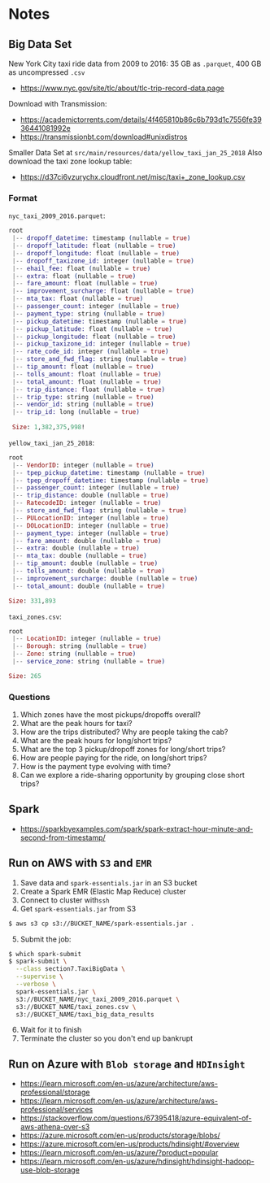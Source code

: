 # Notes

## Big Data Set

New York City taxi ride data from 2009 to 2016: 35 GB as `.parquet`, 400 GB as uncompressed `.csv`

- https://www.nyc.gov/site/tlc/about/tlc-trip-record-data.page

Download with Transmission:

- https://academictorrents.com/details/4f465810b86c6b793d1c7556fe3936441081992e
- https://transmissionbt.com/download#unixdistros

Smaller Data Set at `src/main/resources/data/yellow_taxi_jan_25_2018`
Also download the taxi zone lookup table:

- https://d37ci6vzurychx.cloudfront.net/misc/taxi+_zone_lookup.csv

### Format

`nyc_taxi_2009_2016.parquet`:

```elixir
root
 |-- dropoff_datetime: timestamp (nullable = true)
 |-- dropoff_latitude: float (nullable = true)
 |-- dropoff_longitude: float (nullable = true)
 |-- dropoff_taxizone_id: integer (nullable = true)
 |-- ehail_fee: float (nullable = true)
 |-- extra: float (nullable = true)
 |-- fare_amount: float (nullable = true)
 |-- improvement_surcharge: float (nullable = true)
 |-- mta_tax: float (nullable = true)
 |-- passenger_count: integer (nullable = true)
 |-- payment_type: string (nullable = true)
 |-- pickup_datetime: timestamp (nullable = true)
 |-- pickup_latitude: float (nullable = true)
 |-- pickup_longitude: float (nullable = true)
 |-- pickup_taxizone_id: integer (nullable = true)
 |-- rate_code_id: integer (nullable = true)
 |-- store_and_fwd_flag: string (nullable = true)
 |-- tip_amount: float (nullable = true)
 |-- tolls_amount: float (nullable = true)
 |-- total_amount: float (nullable = true)
 |-- trip_distance: float (nullable = true)
 |-- trip_type: string (nullable = true)
 |-- vendor_id: string (nullable = true)
 |-- trip_id: long (nullable = true)
 
 Size: 1,382,375,998!
```

`yellow_taxi_jan_25_2018`:

```elixir
root
 |-- VendorID: integer (nullable = true)
 |-- tpep_pickup_datetime: timestamp (nullable = true)
 |-- tpep_dropoff_datetime: timestamp (nullable = true)
 |-- passenger_count: integer (nullable = true)
 |-- trip_distance: double (nullable = true)
 |-- RatecodeID: integer (nullable = true)
 |-- store_and_fwd_flag: string (nullable = true)
 |-- PULocationID: integer (nullable = true)
 |-- DOLocationID: integer (nullable = true)
 |-- payment_type: integer (nullable = true)
 |-- fare_amount: double (nullable = true)
 |-- extra: double (nullable = true)
 |-- mta_tax: double (nullable = true)
 |-- tip_amount: double (nullable = true)
 |-- tolls_amount: double (nullable = true)
 |-- improvement_surcharge: double (nullable = true)
 |-- total_amount: double (nullable = true)

Size: 331,893
```

`taxi_zones.csv`:

```elixir
root
 |-- LocationID: integer (nullable = true)
 |-- Borough: string (nullable = true)
 |-- Zone: string (nullable = true)
 |-- service_zone: string (nullable = true)

Size: 265
```

### Questions

1. Which zones have the most pickups/dropoffs overall?
2. What are the peak hours for taxi?
3. How are the trips distributed? Why are people taking the cab?
4. What are the peak hours for long/short trips?
5. What are the top 3 pickup/dropoff zones for long/short trips?
6. How are people paying for the ride, on long/short trips?
7. How is the payment type evolving with time?
8. Can we explore a ride-sharing opportunity by grouping close short trips?

## Spark

- https://sparkbyexamples.com/spark/spark-extract-hour-minute-and-second-from-timestamp/

## Run on AWS with `S3` and `EMR`

1. Save data and `spark-essentials.jar` in an S3 bucket
2. Create a Spark EMR (Elastic Map Reduce) cluster
3. Connect to cluster with`ssh`
4. Get `spark-essentials.jar` from S3

```bash
$ aws s3 cp s3://BUCKET_NAME/spark-essentials.jar .
```

5. Submit the job:

```bash
$ which spark-submit
$ spark-submit \
  --class section7.TaxiBigData \
  --supervise \
  --verbose \
  spark-essentials.jar \
  s3://BUCKET_NAME/nyc_taxi_2009_2016.parquet \
  s3://BUCKET_NAME/taxi_zones.csv \
  s3://BUCKET_NAME/taxi_big_data_results
```

6. Wait for it to finish
7. Terminate the cluster so you don't end up bankrupt

## Run on Azure with `Blob storage` and `HDInsight`

- https://learn.microsoft.com/en-us/azure/architecture/aws-professional/storage
- https://learn.microsoft.com/en-us/azure/architecture/aws-professional/services
- https://stackoverflow.com/questions/67395418/azure-equivalent-of-aws-athena-over-s3
- https://azure.microsoft.com/en-us/products/storage/blobs/
- https://azure.microsoft.com/en-us/products/hdinsight/#overview
- https://learn.microsoft.com/en-us/azure/?product=popular
- https://learn.microsoft.com/en-us/azure/hdinsight/hdinsight-hadoop-use-blob-storage
